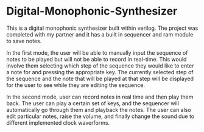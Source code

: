 # Digital-Monophonic-Synthesizer

This is a digital monophonic synthesizer built within verilog. The project was completed with my partner and it has a built in sequencer and ram module to save notes. 

In the first mode, the user will be able to manually input the sequence of notes to be played but will not be able to record in real-time. This would involve them selecting which step of the sequence they would like to enter a note for and pressing the appropriate key. The currently selected step of the sequence and the note that will be played at that step will be displayed for the user to see while they are editing the sequence.

In the second mode, user can record notes in real time and then play them back. The user can play a certain set of keys, and the sequencer will automatically go through them and playback the notes. The user can also edit particular notes, raise the volume, and finally change the sound due to different implemented clock waverforms. 


